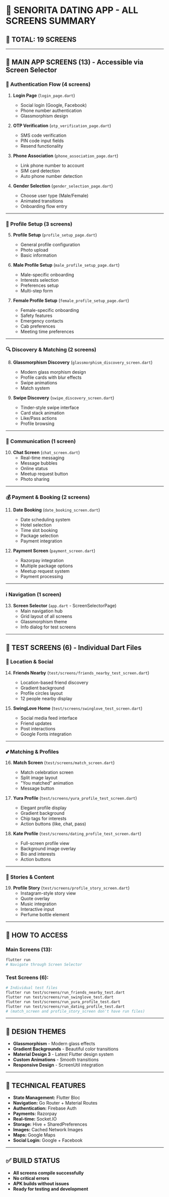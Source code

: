 # 📱 SENORITA DATING APP - ALL SCREENS SUMMARY

## 🎯 **TOTAL: 19 SCREENS**

---

## 📲 **MAIN APP SCREENS (13) - Accessible via Screen Selector**

### **🔐 Authentication Flow (4 screens)**
1. **Login Page** (`login_page.dart`)
   - Social login (Google, Facebook)
   - Phone number authentication
   - Glassmorphism design

2. **OTP Verification** (`otp_verification_page.dart`)
   - SMS code verification
   - PIN code input fields
   - Resend functionality

3. **Phone Association** (`phone_association_page.dart`)
   - Link phone number to account
   - SIM card detection
   - Auto phone number detection

4. **Gender Selection** (`gender_selection_page.dart`)
   - Choose user type (Male/Female)
   - Animated transitions
   - Onboarding flow entry

---

### **👤 Profile Setup (3 screens)**
5. **Profile Setup** (`profile_setup_page.dart`)
   - General profile configuration
   - Photo upload
   - Basic information

6. **Male Profile Setup** (`male_profile_setup_page.dart`)
   - Male-specific onboarding
   - Interests selection
   - Preferences setup
   - Multi-step form

7. **Female Profile Setup** (`female_profile_setup_page.dart`)
   - Female-specific onboarding
   - Safety features
   - Emergency contacts
   - Cab preferences
   - Meeting time preferences

---

### **🔍 Discovery & Matching (2 screens)**
8. **Glassmorphism Discovery** (`glassmorphism_discovery_screen.dart`)
   - Modern glass morphism design
   - Profile cards with blur effects
   - Swipe animations
   - Match system

9. **Swipe Discovery** (`swipe_discovery_screen.dart`)
   - Tinder-style swipe interface
   - Card stack animation
   - Like/Pass actions
   - Profile browsing

---

### **💬 Communication (1 screen)**
10. **Chat Screen** (`chat_screen.dart`)
    - Real-time messaging
    - Message bubbles
    - Online status
    - Meetup request button
    - Photo sharing

---

### **💰 Payment & Booking (2 screens)**
11. **Date Booking** (`date_booking_screen.dart`)
    - Date scheduling system
    - Hotel selection
    - Time slot booking
    - Package selection
    - Payment integration

12. **Payment Screen** (`payment_screen.dart`)
    - Razorpay integration
    - Multiple package options
    - Meetup request system
    - Payment processing

---

### **ℹ️ Navigation (1 screen)**
13. **Screen Selector** (`app.dart` - ScreenSelectorPage)
    - Main navigation hub
    - Grid layout of all screens
    - Glassmorphism theme
    - Info dialog for test screens

---

## 🧪 **TEST SCREENS (6) - Individual Dart Files**

### **📍 Location & Social**
14. **Friends Nearby** (`test/screens/friends_nearby_test_screen.dart`)
    - Location-based friend discovery
    - Gradient background
    - Profile circles layout
    - 12 people nearby display

15. **SwingLove Home** (`test/screens/swinglove_test_screen.dart`)
    - Social media feed interface
    - Friend updates
    - Post interactions
    - Google Fonts integration

---

### **💕 Matching & Profiles**
16. **Match Screen** (`test/screens/match_screen.dart`)
    - Match celebration screen
    - Split image layout
    - "You matched" animation
    - Message button

17. **Yura Profile** (`test/screens/yura_profile_test_screen.dart`)
    - Elegant profile display
    - Gradient background
    - Chip tags for interests
    - Action buttons (like, chat, pass)

18. **Kate Profile** (`test/screens/dating_profile_test_screen.dart`)
    - Full-screen profile view
    - Background image overlay
    - Bio and interests
    - Action buttons

---

### **📖 Stories & Content**
19. **Profile Story** (`test/screens/profile_story_screen.dart`)
    - Instagram-style story view
    - Quote overlay
    - Music integration
    - Interactive input
    - Perfume bottle element

---

## 🚀 **HOW TO ACCESS**

### **Main Screens (13):**
```bash
flutter run
# Navigate through Screen Selector
```

### **Test Screens (6):**
```bash
# Individual test files
flutter run test/screens/run_friends_nearby_test.dart
flutter run test/screens/run_swinglove_test.dart
flutter run test/screens/run_yura_profile_test.dart
flutter run test/screens/run_dating_profile_test.dart
# (match_screen and profile_story_screen don't have run files)
```

---

## 🎨 **DESIGN THEMES**
- **Glassmorphism** - Modern glass effects
- **Gradient Backgrounds** - Beautiful color transitions
- **Material Design 3** - Latest Flutter design system
- **Custom Animations** - Smooth transitions
- **Responsive Design** - ScreenUtil integration

---

## 🔧 **TECHNICAL FEATURES**
- **State Management:** Flutter Bloc
- **Navigation:** Go Router + Material Routes
- **Authentication:** Firebase Auth
- **Payments:** Razorpay
- **Real-time:** Socket.IO
- **Storage:** Hive + SharedPreferences
- **Images:** Cached Network Images
- **Maps:** Google Maps
- **Social Login:** Google + Facebook

---

## ✅ **BUILD STATUS**
- **All screens compile successfully**
- **No critical errors**
- **APK builds without issues**
- **Ready for testing and development**